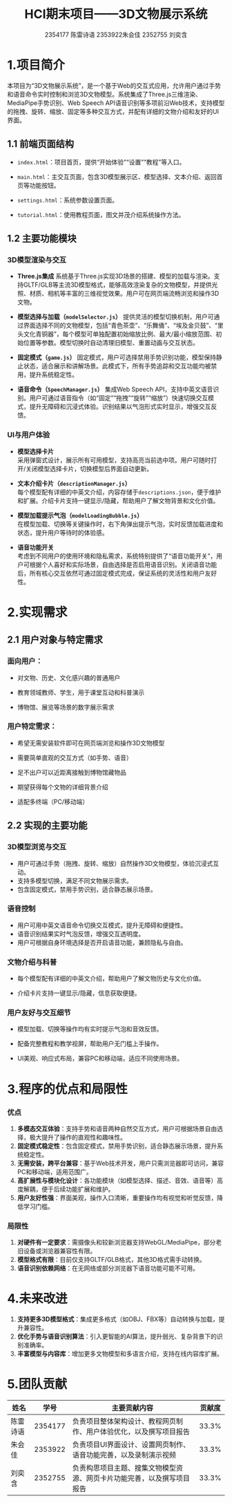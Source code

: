 # <center>HCI期末项目——3D文物展示系统</center>

<center>2354177 陈雷诗语 2353922朱会佳  2352755 刘奕含</center>	

# 1.项目简介

本项目为“3D文物展示系统”，是一个基于Web的交互式应用，允许用户通过手势和语音命令实时控制和浏览3D文物模型。系统集成了Three.js三维渲染、MediaPipe手势识别、Web Speech API语音识别等多项前沿Web技术，支持模型的拖拽、旋转、缩放、固定等多种交互方式，并配有详细的文物介绍和友好的UI界面。

## 1.1 前端页面结构

- `index.html`：项目首页，提供“开始体验”“设置”“教程”等入口。

- `main.html`：主交互页面，包含3D模型展示区、模型选择、文本介绍、返回首页等功能按钮。

- `settings.html`：系统参数设置页面。

- `tutorial.html`：使用教程页面，图文并茂介绍系统操作方法。

## 1.2 主要功能模块

### 3D模型渲染与交互
- **Three.js集成**
系统基于Three.js实现3D场景的搭建、模型的加载与渲染。支持GLTF/GLB等主流3D模型格式，能够高效渲染复杂的文物模型，并提供光照、材质、相机等丰富的三维视觉效果。用户可在网页端流畅浏览和操作3D文物。

- **模型选择与加载（`modelSelector.js`）**
提供灵活的模型切换机制，用户可通过界面选择不同的文物模型，包括“青色茶壶”、“乐舞俑”、“埃及金贝鼓”、“里头文化青铜器”，每个模型可单独配置初始缩放比例、最大/最小缩放范围、初始位置等参数。模型切换时自动清理旧模型、重置动画与交互状态。

- **固定模式（`game.js`）**
固定模式，用户可选择禁用手势识别功能，模型保持静止状态，适合展示和讲解场景。此模式下，所有手势追踪和交互功能均被禁用，提升系统稳定性。

- **语音命令（`SpeechManager.js`）**
集成Web Speech API，支持中英文语音识别。用户可通过语音指令（如“固定”“拖拽”“旋转”“缩放”）快速切换交互模式，提升无障碍和沉浸式体验。识别结果以气泡形式实时显示，增强交互反馈。

### UI与用户体验

- **模型选择卡片**              
       采用弹窗式设计，展示所有可用模型，支持高亮当前选中项。用户可随时打开/关闭模型选择卡片，切换模型后界面自动更新。

- **文本介绍卡片（`descriptionManager.js`）**          
       每个模型配有详细的中英文介绍，内容存储于`descriptions.json`，便于维护和扩展。介绍卡片支持一键显示/隐藏，帮助用户了解文物背景和文化价值。
- **模型加载提示气泡（`modelLoadingBubble.js`）**        
       在模型加载、切换等关键操作时，右下角弹出提示气泡，实时反馈加载进度和状态，提升用户等待时的体验感。
- **语音功能开关**      
       考虑到不同用户的使用环境和隐私需求，系统特别提供了“语音功能开关”，用户可根据个人喜好和实际场景，自由选择是否启用语音识别。关闭语音功能后，所有核心交互依然可通过固定模式完成，保证系统的灵活性和用户友好性。

# 2.实现需求

## 2.1 用户对象与特定需求

### 面向用户：

- 对文物、历史、文化感兴趣的普通用户

- 教育领域教师、学生，用于课堂互动和科普演示

- 博物馆、展览等场景的数字展示需求

### 用户特定需求：

- 希望无需安装软件即可在网页端浏览和操作3D文物模型

- 需要简单直观的交互方式（如手势、语音）
- 足不出户可以近距离接触到博物馆藏物品
- 期望获得每个文物的详细背景介绍
- 适配多终端（PC/移动端）

## 2.2 实现的主要功能

### 3D模型浏览与交互

- 用户可通过手势（拖拽、旋转、缩放）自然操作3D文物模型，体验沉浸式互动。
- 支持多模型切换，满足不同文物展示需求。
- 包含固定模式，禁用手势识别，适合静态展示场景。

### 语音控制

- 用户可用中英文语音命令切换交互模式，提升无障碍和便捷性。
- 语音识别结果实时气泡反馈，增强交互透明度。
- 用户可根据自身环境选择是否开启语音功能，兼顾隐私与自由。

### 文物介绍与科普

- 每个模型配有详细的中英文介绍，帮助用户了解文物历史与文化价值。

- 介绍卡片支持一键显示/隐藏，信息获取便捷。

### 用户友好与交互细节

- 模型加载、切换等操作均有实时提示气泡和音效反馈。

- 配备完整教程和教学视屏，帮助用户无门槛上手操作。 

- UI美观、响应式布局，兼容PC和移动端，适应不同使用场景。

# 3.程序的优点和局限性

### 优点

1. **多模态交互体验**：支持手势和语音两种自然交互方式，用户可根据场景自由选择，极大提升了操作的直观性和趣味性。
2. **固定模式稳定性**：包含固定模式，禁用手势识别，适合静态展示场景，提升系统稳定性。
3. **无需安装，跨平台兼容**：基于Web技术开发，用户只需浏览器即可访问，兼容PC和移动端，适用范围广。
4. **高扩展性与模块化设计**：各功能模块（如模型选择、描述、音效、语音等）高度解耦，便于后续功能扩展和维护。
5. **用户友好性强**：界面美观，操作入口清晰，重要操作均有视觉和听觉反馈，降低学习门槛。

### 局限性

1. **对硬件有一定要求**：需摄像头和较新浏览器支持WebGL/MediaPipe，部分老旧设备或浏览器兼容性有限。
2. **模型格式有限**：目前仅支持GLTF/GLB格式，其他3D格式需手动转换。
3. **语音识别依赖网络**：在无网络或部分浏览器下语音功能可能不可用。

# 4.未来改进

1. **支持更多3D模型格式**：集成更多格式（如OBJ、FBX等）自动转换与加载，提升兼容性。
2. **优化手势与语音识别算法**：引入更智能的AI算法，提升弱光、复杂背景下的识别准确率。
3. **丰富模型与内容库**：增加更多文物模型和多语言介绍，支持在线内容库扩展。

# 5.团队贡献

| 姓名       | 学号       | 主要贡献内容                                     | 贡献度 |
|------------|------------|----------------------------------------------|--------|
| 陈雷诗语   | 2354177    | 负责项目整体架构设计、教程网页制作、用户体验优化，以及撰写项目报告 | 33.3%  |
| 朱会佳     | 2353922    | 负责项目UI界面设计、设置网页制作、语音功能完善，以及录制演示视频 | 33.3%  |
| 刘奕含     | 2352755    | 负责构思项目主题、搜集文物模型资源、网页卡片功能完善，以及撰写项目报告 | 33.3%  |